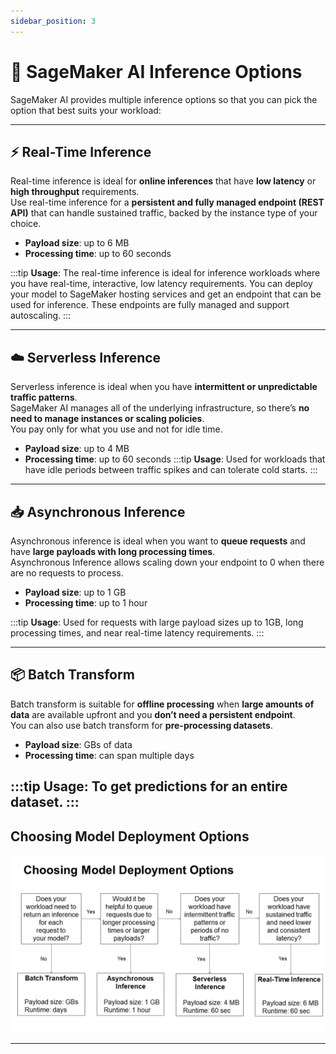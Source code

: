 ```yaml
---
sidebar_position: 3
---
```


# 🧠 SageMaker AI Inference Options

SageMaker AI provides multiple inference options so that you can pick the option that best suits your workload:

---

## ⚡ Real-Time Inference
Real-time inference is ideal for **online inferences** that have **low latency** or **high throughput** requirements.  
Use real-time inference for a **persistent and fully managed endpoint (REST API)** that can handle sustained traffic, backed by the instance type of your choice.

- **Payload size**: up to 6 MB  
- **Processing time**: up to 60 seconds

:::tip
**Usage**: The real-time inference is ideal for inference workloads where you have real-time, interactive, low latency requirements. You can deploy your model to SageMaker hosting services and get an endpoint that can be used for inference. These endpoints are fully managed and support autoscaling.
:::

---

## ☁️ Serverless Inference
Serverless inference is ideal when you have **intermittent or unpredictable traffic patterns**.  
SageMaker AI manages all of the underlying infrastructure, so there’s **no need to manage instances or scaling policies**.  
You pay only for what you use and not for idle time.

- **Payload size**: up to 4 MB  
- **Processing time**: up to 60 seconds
:::tip
**Usage**: Used for workloads that have idle periods between traffic spikes and can tolerate cold starts.
:::

---

## 📥 Asynchronous Inference
Asynchronous inference is ideal when you want to **queue requests** and have **large payloads with long processing times**.  
Asynchronous Inference allows scaling down your endpoint to 0 when there are no requests to process.

- **Payload size**: up to 1 GB  
- **Processing time**: up to 1 hour

:::tip
**Usage**: Used for requests with large payload sizes up to 1GB, long processing times, and near real-time latency requirements.
:::

---

## 📦 Batch Transform
Batch transform is suitable for **offline processing** when **large amounts of data** are available upfront and you **don’t need a persistent endpoint**.  
You can also use batch transform for **pre-processing datasets**.

- **Payload size**: GBs of data  
- **Processing time**: can span multiple days

:::tip
**Usage**: To get predictions for an entire dataset.
:::
---

## Choosing Model Deployment Options

![Choosing Model Deployment Options](./img/choosing-model-deployment-options.png)

---